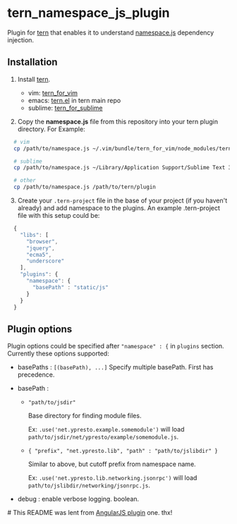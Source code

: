 tern_namespace_js_plugin
=====================

Plugin for [tern](https://github.com/marijnh/tern) that enables it to understand [namespace.js](https://github.com/hirokidaichi/namespace-js) dependency injection.

## Installation

1. Install [tern](http://ternjs.net/).
    * vim: [tern_for_vim](https://github.com/marijnh/tern_for_vim)
    * emacs: [tern.el](http://ternjs.net/doc/manual.html#emacs) in tern main repo
    * sublime: [tern_for_sublime](https://github.com/marijnh/tern_for_sublime)

2. Copy the **namespace.js** file from this repository into your tern plugin directory. For Example:

  ```bash
    # vim
    cp /path/to/namespace.js ~/.vim/bundle/tern_for_vim/node_modules/tern/plugin

    # sublime
    cp /path/to/namespace.js ~/Library/Application Support/Sublime Text 3/Packages/tern_for_sublime/node_modules/tern/plugin

    # other
    cp /path/to/namespace.js /path/to/tern/plugin

  ```

3. Create your `.tern-project` file in the base of your project (if you haven't already) and add namespace to the plugins.
An example .tern-project file with this setup could be:

  ```js
    {
      "libs": [
        "browser",
        "jquery",
        "ecma5",
        "underscore"
      ],
      "plugins": {
        "namespace": {
          "basePath" : "static/js"
        }
      }
    }
  ```

## Plugin options

Plugin options could be specified after `"namespace" : {` in `plugins` section.
Currently these options supported:

* basePaths : `[(basePath), ...]` Specify multiple basePath. First has precedence.
* basePath :
    * `"path/to/jsdir"`

        Base directory for finding module files.

        Ex: `.use('net.ypresto.example.somemodule')` will load `path/to/jsdir/net/ypresto/example/somemodule.js`.

    * `{ "prefix", "net.ypresto.lib", "path" : "path/to/jslibdir" }`

        Similar to above, but cutoff prefix from namespace name.

        Ex: `.use('net.ypresto.lib.networking.jsonrpc')` will load `path/to/jslibdir/networking/jsonrpc.js`.

* debug : enable verbose logging. boolean.

\# This README was lent from [AngularJS plugin](https://github.com/angular-ui/AngularJS-tern-plugin) one. thx!
